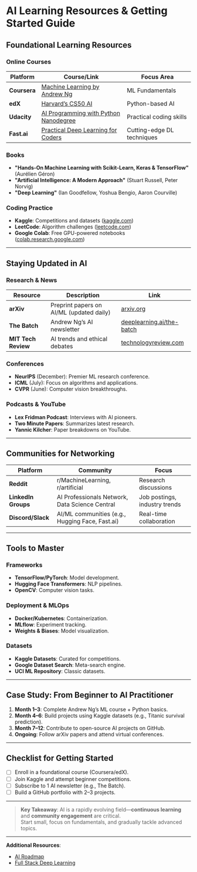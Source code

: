 # AI Learning Resources & Getting Started Guide  

## Foundational Learning Resources  

### **Online Courses**  
| Platform               | Course/Link                                                                 | Focus Area                      |  
|------------------------|-----------------------------------------------------------------------------|---------------------------------|  
| **Coursera**           | [Machine Learning by Andrew Ng](https://www.coursera.org/learn/machine-learning) | ML Fundamentals                |  
| **edX**                | [Harvard’s CS50 AI](https://www.edx.org/course/cs50s-introduction-to-artificial-intelligence-with-python) | Python-based AI               |  
| **Udacity**            | [AI Programming with Python Nanodegree](https://www.udacity.com/course/ai-programming-python-nanodegree--nd089) | Practical coding skills       |  
| **Fast.ai**            | [Practical Deep Learning for Coders](https://course.fast.ai/)               | Cutting-edge DL techniques     |  

### **Books**  
- **"Hands-On Machine Learning with Scikit-Learn, Keras & TensorFlow"** (Aurélien Géron)  
- **"Artificial Intelligence: A Modern Approach"** (Stuart Russell, Peter Norvig)  
- **"Deep Learning"** (Ian Goodfellow, Yoshua Bengio, Aaron Courville)  

### **Coding Practice**  
- **Kaggle**: Competitions and datasets ([kaggle.com](https://www.kaggle.com))  
- **LeetCode**: Algorithm challenges ([leetcode.com](https://leetcode.com))  
- **Google Colab**: Free GPU-powered notebooks ([colab.research.google.com](https://colab.research.google.com))  

---

## Staying Updated in AI  

### **Research & News**  
| Resource               | Description                                                                 | Link                                  |  
|------------------------|-----------------------------------------------------------------------------|---------------------------------------|  
| **arXiv**              | Preprint papers on AI/ML (updated daily)                                    | [arxiv.org](https://arxiv.org)       |  
| **The Batch**          | Andrew Ng’s AI newsletter                                                   | [deeplearning.ai/the-batch](https://www.deeplearning.ai/the-batch/) |  
| **MIT Tech Review**    | AI trends and ethical debates                                               | [technologyreview.com](https://www.technologyreview.com) |  

### **Conferences**  
- **NeurIPS** (December): Premier ML research conference.  
- **ICML** (July): Focus on algorithms and applications.  
- **CVPR** (June): Computer vision breakthroughs.  

### **Podcasts & YouTube**  
- **Lex Fridman Podcast**: Interviews with AI pioneers.  
- **Two Minute Papers**: Summarizes latest research.  
- **Yannic Kilcher**: Paper breakdowns on YouTube.  

---

## Communities for Networking  
| Platform               | Community                                                                   | Focus                            |  
|------------------------|-----------------------------------------------------------------------------|----------------------------------|  
| **Reddit**             | r/MachineLearning, r/artificial                                            | Research discussions            |  
| **LinkedIn Groups**    | AI Professionals Network, Data Science Central                             | Job postings, industry trends   |  
| **Discord/Slack**      | AI/ML communities (e.g., Hugging Face, Fast.ai)                            | Real-time collaboration         |  

---

## Tools to Master  
### **Frameworks**  
- **TensorFlow/PyTorch**: Model development.  
- **Hugging Face Transformers**: NLP pipelines.  
- **OpenCV**: Computer vision tasks.  

### **Deployment & MLOps**  
- **Docker/Kubernetes**: Containerization.  
- **MLflow**: Experiment tracking.  
- **Weights & Biases**: Model visualization.  

### **Datasets**  
- **Kaggle Datasets**: Curated for competitions.  
- **Google Dataset Search**: Meta-search engine.  
- **UCI ML Repository**: Classic datasets.  

---

## Case Study: From Beginner to AI Practitioner  
1. **Month 1–3**: Complete Andrew Ng’s ML course + Python basics.  
2. **Month 4–6**: Build projects using Kaggle datasets (e.g., Titanic survival prediction).  
3. **Month 7–12**: Contribute to open-source AI projects on GitHub.  
4. **Ongoing**: Follow arXiv papers and attend virtual conferences.  

---

## Checklist for Getting Started  
- [ ] Enroll in a foundational course (Coursera/edX).  
- [ ] Join Kaggle and attempt beginner competitions.  
- [ ] Subscribe to 1 AI newsletter (e.g., The Batch).  
- [ ] Build a GitHub portfolio with 2–3 projects.  

---

> **Key Takeaway**: AI is a rapidly evolving field—**continuous learning** and **community engagement** are critical.  
> Start small, focus on fundamentals, and gradually tackle advanced topics.  

---

**Additional Resources**:  
- [AI Roadmap](https://github.com/AMAI-GmbH/AI-Expert-Roadmap)  
- [Full Stack Deep Learning](https://fullstackdeeplearning.com)  
